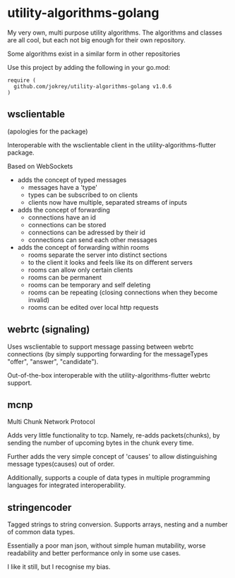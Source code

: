 # utility-algorithms-golang

My very own, multi purpose utility algorithms.
The algorithms and classes are all cool, but each not big enough for their own repository.

Some algorithms exist in a similar form in other repositories

Use this project by adding the following in your go.mod:

```
require (
  github.com/jokrey/utility-algorithms-golang v1.0.6
)
```


## wsclientable

(apologies for the package)

Interoperable with the wsclientable client in the utility-algorithms-flutter package.

Based on WebSockets
  * adds the concept of typed messages
    * messages have a 'type'
    * types can be subscribed to on clients
    * clients now have multiple, separated streams of inputs
  * adds the concept of forwarding
    * connections have an id
    * connections can be stored
    * connections can be adressed by their id
    * connections can send each other messages
  * adds the concept of forwarding within rooms
    * rooms separate the server into distinct sections
    * to the client it looks and feels like its on different servers
    * rooms can allow only certain clients
    * rooms can be permanent
    * rooms can be temporary and self deleting
    * rooms can be repeating (closing connections when they become invalid)
    * rooms can be edited over local http requests

## webrtc (signaling)

Uses wsclientable to support message passing between webrtc connections
(by simply supporting forwarding for the messageTypes "offer", "answer", "candidate").

Out-of-the-box interoperable with the utility-algorithms-flutter webrtc support.


## mcnp

Multi Chunk Network Protocol

Adds very little functionality to tcp.
Namely, re-adds packets(chunks), by sending the number of upcoming bytes in the chunk every time.

Further adds the very simple concept of 'causes' to allow distinguishing message types(causes) out of order.

Additionally, supports a couple of data types in multiple programming languages for integrated interoperability.


## stringencoder

Tagged strings to string conversion. Supports arrays, nesting and a number of common data types.

Essentially a poor man json,
without simple human mutability, worse readability and better performance only in some use cases.

I like it still, but I recognise my bias.